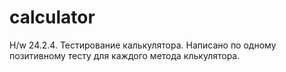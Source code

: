 # calculator
H/w 24.2.4.
Тестирование калькулятора. Написано по одному позитивному тесту для каждого метода клькулятора.
